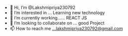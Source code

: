 - 👋 Hi, I’m @Lakshmipriya230792
- 👀 I’m interested in ... Learning new technology
- 🌱 I’m currently working...... REACT JS
- 💞️ I’m looking to collaborate on ... good Project
- 📫 How to reach me ...lakshmipriya230792@gmail.com

<!---
Lakshmipriya230792/Lakshmipriya230792 is a ✨ special ✨ repository because its `README.md` (this file) appears on your GitHub profile.
You can click the Preview link to take a look at your changes.
--->
